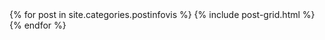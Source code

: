 <div class="tiles">
{% for post in site.categories.postinfovis %}
  {% include post-grid.html %}
{% endfor %}
</div><!-- /.tiles 把所有categories 有 postinfovis 的列出来-->
